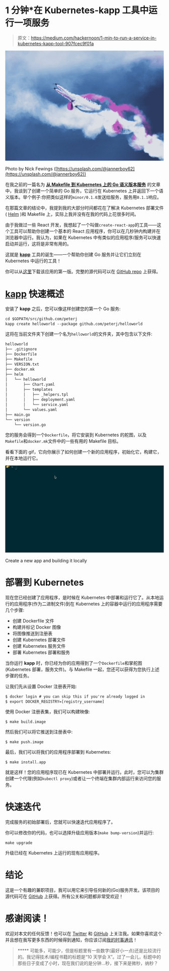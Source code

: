 # 1 分钟*在 Kubernetes-kapp 工具中运行一项服务

> 原文：<https://medium.com/hackernoon/1-min-to-run-a-service-in-kubernetes-kapp-tool-907fcec9f01a>

![](img/229c798834ea5b2a59f3ee2fe27c68fc.png)

Photo by Nick Fewings ([https://unsplash.com/@jannerboy62](https://unsplash.com/@jannerboy62))

在我之前的一篇名为 [**从 Makefile 到 Kubernetes 上的 Go 语义版本服务**](https://hackernoon.com/from-makefile-to-go-semantic-versioning-service-on-kubernetes-3fae678db87c) 的文章中，我谈到了创建一个简单的 Go 服务，它运行在 Kubernetes 上并返回下一个语义版本。举个例子:你把类似这样的`minor/0.1.0`发送给服务，服务用`0.1.1`响应。

在那篇文章的结论中，我提到我的大部分时间都花在了解决 Kubernetes 部署文件( [Helm](http://helm.sh) )和 Makefile 上，实际上我并没有在我的代码上花很多时间。

由于我做过一些 React 开发，我想起了一个叫做`create-react-app`的工具——这个工具可以帮助你创建一个基本的 React 应用程序，你可以在几秒钟内构建并在浏览器中运行。我认为，如果在 Kubernetes 中有类似的应用程序/服务可以快速启动并运行，这将是非常有用的。

这就是 [**kapp**](https://github.com/peterj/kapp) 工具的诞生——一个帮助你创建 Go 服务并让它们立刻在 Kubernetes 中运行的工具！

你可以从[这里](https://github.com/peterj/kapp/releases)下载该应用的第一版。完整的源代码可以在 [GitHub repo](https://github.com/peterj/kapp) 上获得。

# [kapp](https://github.com/peterj/kapp) 快速概述

安装了 **kapp** 之后，您可以像这样创建您的第一个 Go 服务:

```
cd $GOPATH/src/github.com/peterj
kapp create helloworld --package github.com/peterj/helloworld
```

这将在当前文件夹下创建一个名为`helloworld`的文件夹，其中包含以下文件:

```
helloworld
├── .gitignore
├── Dockerfile
├── Makefile
├── VERSION.txt
├── docker.mk
├── helm
│   └── helloworld
│       ├── Chart.yaml
│       ├── templates
│       │   ├── _helpers.tpl
│       │   ├── deployment.yaml
│       │   └── service.yaml
│       └── values.yaml
├── main.go
└── version
    └── version.go
```

您的服务会得到一个`Dockerfile`，将它安装到 Kubernetes 的舵图，以及`Makefile`和`docker.mk`文件中的一些有用的 Makefile 目标。

看看下面的 gif，它向你展示了如何创建一个新的应用程序，初始化它，构建它，并在本地运行它。

![](img/c29421eb31b795364c4b5354db26b6e8.png)

Create a new app and building it locally

# 部署到 Kubernetes

现在您已经创建了应用程序，是时候在 Kubernetes 中部署和运行它了。从本地运行的应用程序(作为二进制文件)到在 Kubernetes 上的容器中运行的应用程序需要几个步骤:

*   创建 Dockerfile 文件
*   构建并标记 Docker 图像
*   将图像推送到注册表
*   创建 Kubernetes 部署文件
*   创建 Kubernetes 服务文件
*   部署 Kubernetes 部署和服务

当你运行 **kapp** 时，你已经为你的应用得到了一个`Dockerfile`和掌舵图(Kubernetes 部署，服务文件)。与 Makefile 一起，您还可以获得为您执行上述步骤的任务。

让我们先从设置 Docker 注册表开始:

```
$ docker login # you can skip this if you're already logged in
$ export DOCKER_REGISTRY=[registry_username]
```

使用 Docker 注册表集，我们可以构建映像:

```
$ make build.image 
```

然后我们可以将它推送到注册表中:

```
$ make push.image
```

最后，我们可以将我们的应用程序部署到 Kubernetes:

```
$ make install.app
```

就是这样！您的应用程序现已在 Kubernetes 中部署并运行。此时，您可以为集群创建一个代理(例如`kubectl proxy`)或者让一个终端在集群内部运行来访问您的服务。

# 快速迭代

完成服务的初始部署后，您就可以快速迭代应用程序了。

你可以修改你的代码，也可以选择升级应用版本(`make bump-version`)并运行:

```
make upgrade
```

升级已经在 Kubernetes 上运行的现有应用程序。

# 结论

这是一个有趣的兼职项目，我可以用它来引导任何新的(Go)服务开发。该项目的源代码可在 [GitHub](https://github.com/peterj/kapp) 上获得。所有公关和问题都非常受欢迎！

# 感谢阅读！

欢迎对本文的任何反馈！也可以在 [Twitter](http://twitter.com/pjausovec) 和 [GitHub](http://github.com/peterj) 上关注我。如果你喜欢这个并且想在我写更多东西的时候得到通知，你应该订阅[我的时事通讯](https://tinyletter.com/pjausovec)！

> ***** 可能多，可能少，但是标题里有一些数字(最好小一点)还是比较流行的。我记得技术/编程书籍的标题是“10 天学会 X”。过了一会儿，标题中的那些日子变成了小时，现在我们说的是分钟…秒，接下来是微秒，纳秒？